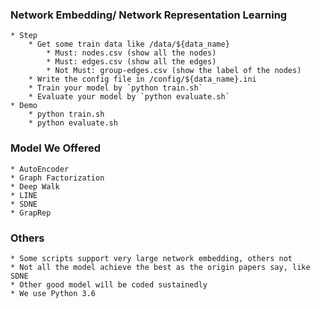 ### Network Embedding/ Network Representation Learning
    * Step
        * Get some train data like /data/${data_name}
            * Must: nodes.csv (show all the nodes)
            * Must: edges.csv (show all the edges)
            * Not Must: group-edges.csv (show the label of the nodes)
        * Write the config file in /config/${data_name}.ini
        * Train your model by `python train.sh`
        * Evaluate your model by `python evaluate.sh`
    * Demo
        * python train.sh
        * python evaluate.sh


### Model We Offered
    * AutoEncoder
    * Graph Factorization
    * Deep Walk
    * LINE
    * SDNE
    * GrapRep

### Others
    * Some scripts support very large network embedding, others not
    * Not all the model achieve the best as the origin papers say, like SDNE
    * Other good model will be coded sustainedly
    * We use Python 3.6